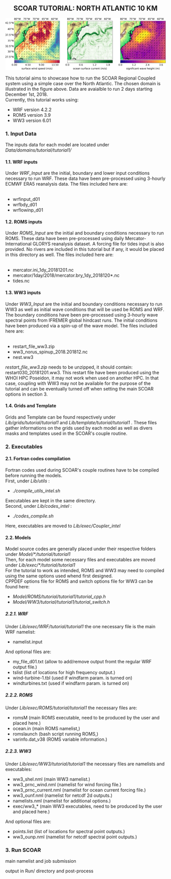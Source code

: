 
  <h2 align="center"> SCOAR TUTORIAL: NORTH ATLANTIC 10 KM </h2>

![figure](map_scoar_tutorial_norus.png)


This tutorial aims to showcase how to run the SCOAR Regional Coupled system using a simple case over the North Atlantic. The chosen domain is illustrated in the figure above. Data are avaialble to run 2 days starting December 1st, 2018.<br>
Currently, this tutorial works using:
<ul>
  <li> WRF version 4.2.2 </li>
  <li> ROMS version 3.9 </li>
  <li> WW3 version 6.01 </li>
</ul>

<h3> 1. Input Data </h3>
The inputs data for each model are located under <em>Data/domains/tutorial/tutorial1/ </em>

<h4>1.1. WRF inputs</h4>
Under <em>WRF_Input</em> are the initial, boundary and lower input conditions necessary to run WRF. These data have been pre-processed using 3-hourly ECMWF ERA5 reanalysis data. The files included here are:<br>
<br>
<ul>
  <li> wrfinput_d01</li>
  <li> wrfbdy_d01</li>
  <li> wrflowinp_d01</li>
</ul>

<h4>1.2. ROMS inputs</h4>
Under <em>ROMS_Input</em> are the initial and boundary conditions necessary to run ROMS. These data have been pre-processed using daily Mercator-International GLORYS reanalysis dataset. A forcing file for tides input is also provided. No rivers are included in this tutorial but if any, it would be placed in this directory as well. The files included here are:<br>
 <br>
<ul>
  <li> mercator.ini_1dy_20181201.nc </li>
  <li> mercator/1day/2018/mercator.bry_1dy_2018120*.nc </li>
  <li> tides.nc </li>
</ul>

<h4>1.3. WW3 inputs</h4>
Under <em>WW3_Input</em> are the initial and boundary conditions necessary to run WW3 as well as initial wave conditions that will be used be ROMS and WRF. The boundary conditions have been pre-processed using 3-hourly wave spectral points from IFREMER global hindcast runs. The initial conditions have been produced via a spin-up of the wave model. The files included here are:<br>
 <br>
<ul>
  <li> restart_file_ww3.zip </li>
  <li> ww3_norus_spinup_2018.201812.nc </li>
  <li> nest.ww3 </li>
</ul>

<em> restart_file_ww3.zip </em> needs to be unzipped, it should contain: restart030_20181201.ww3. This restart file have been produced using the WHOI HPC Poseidon, it may not work when used on another HPC. In that case, coupling with WW3 may not be available for the purpose of the tutorial and can be eventually turned off when setting the main SCOAR options in section 3.

<h4> 1.4. Grids and Template </h4>
Grids and Template can be found respectively under <em> Lib/grids/tutorial/tutorial1 </em> and <em> Lib/template/tutorial/tutorial1 </em>. These files gather informations on the grids used by each model as well as divers masks and templates used in the SCOAR's couple routine. 
 

<h3> 2. Executables </h3>
<h4>2.1. Fortran codes compilation </h4>
Fortran codes used during SCOAR's couple routines have to be compiled before running the models. <br>
First, under <em>Lib/utils </em>: 
<ul>
  <li><em>./compile_utils_intel.sh </em></li>
</ul>
Executables are kept in the same directory. <br>
Second, under <em>Lib/codes_intel</em> : 
<ul>
  <li><em>./codes_compile.sh </em></li>
</ul>
Here, executables are moved to <em> Lib/exec/Coupler_intel </em>

<h4>2.2. Models</h4>
Model source codes are generally placed under their respective folders under <em> Model/*/tutorial/tutorial1 </em><br>
Then, for each model some necessary files and executables are moved under <em> Lib/exec/*/tutorial/tutorial1 </em><br>
For the tutorial to work as intended, ROMS and WW3 may need to compiled using the same options used whend first designed. <br>
CPPDEF options file for ROMS and switch options file for WW3 can be found here:<br>
<ul>
  <li> <em> Model/ROMS/tutorial/tutorial1/tutorial_cpp.h </em> </li>
  <li> <em> Model/WW3/tutorial/tutorial1/tutorial_switch.h </em></li>
</ul>

<h5>2.2.1. WRF</h5>
Under <em> Lib/exec/WRF/tutorial/tutorial1 </em> the one necessary file is the main WRF namelist:
<ul>
  <li> namelist.input </li>
</ul>

And optional files are:
<ul>
  <li> my_file_d01.txt (allow to add/remove output fromt the regular WRF output file.) </li>
  <li> tslist (list of locations for high frequency output.) </li>
  <li> wind-turbine-1.tbl (used if windfarm param. is turned on) </li>
  <li> windturbines.txt (used if windfarm param. is turned on) </li>
</ul>

<h5> 2.2.2. ROMS</h5>
Under <em> Lib/exec/ROMS/tutorial/tutorial1 </em> the necessary files are:
<ul>
  <li> romsM (main ROMS executable, need to be produced by the user and placed here.) </li>
  <li> ocean.in (main ROMS namelist,) </li>
  <li> romslaunch (bash script running ROMS,) </li>
  <li> varinfo.dat_v38 (ROMS variable information.) </li>
</ul>

<h5>2.2.3. WW3</h5>
Under <em> Lib/exec/WW3/tutorial/tutorial1 </em> the necessary files are namelists and executables:
<ul>
  <li> ww3_shel.nml (main WW3 namelist.) </li>
  <li> ww3_prnc_wind.nml (namelist for wind forcing file.) </li>
  <li> ww3_prnc_current.nml (namelist for ocean current forcing file.) </li>
  <li> ww3_ounf.nml (namelist for netcdf 2d outputs.)</li>
  <li> namelists.nml  (namelist for additional options.) </li>
  <li> exec/ww3_* (main WW3 executables, need to be produced by the user and placed here.) </li>
</ul>

And optional files are:
<ul>
  <li> points.list (list of locations for spectral point outputs.) </li>
  <li> ww3_ounp.nml (namelist for netcdf spectral point outputs.) </li>
</ul>

<h3> 3. Run SCOAR </h3>

main namelist and job submission

output in Run/ directory and post-process
